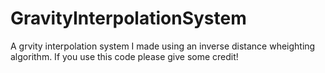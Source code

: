 # GravityInterpolationSystem
A grvity interpolation system I made using an inverse distance wheighting algorithm. If you use this code please give some credit!
